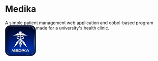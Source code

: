 # Medika
A simple patient management web application and cobol-based program made for a university's health clinic.
<img align="left" width="100" height="100" src="medika-sq.png">
